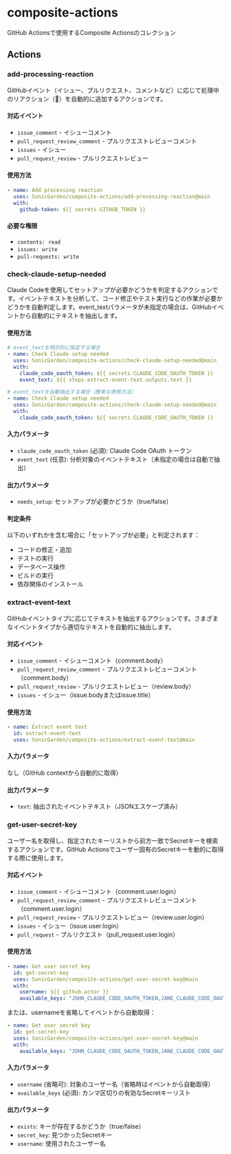 # composite-actions

GitHub Actionsで使用するComposite Actionsのコレクション

## Actions

### add-processing-reaction

GitHubイベント（イシュー、プルリクエスト、コメントなど）に応じて処理中のリアクション（👀）を自動的に追加するアクションです。

#### 対応イベント

- `issue_comment` - イシューコメント
- `pull_request_review_comment` - プルリクエストレビューコメント
- `issues` - イシュー
- `pull_request_review` - プルリクエストレビュー

#### 使用方法

```yaml
- name: Add processing reaction
  uses: SonicGarden/composite-actions/add-processing-reaction@main
  with:
    github-token: ${{ secrets.GITHUB_TOKEN }}
```

#### 必要な権限

- `contents: read`
- `issues: write`
- `pull-requests: write`

### check-claude-setup-needed

Claude Codeを使用してセットアップが必要かどうかを判定するアクションです。イベントテキストを分析して、コード修正やテスト実行などの作業が必要かどうかを自動判定します。event_textパラメータが未指定の場合は、GitHubイベントから自動的にテキストを抽出します。

#### 使用方法

```yaml
# event_textを明示的に指定する場合
- name: Check Claude setup needed
  uses: SonicGarden/composite-actions/check-claude-setup-needed@main
  with:
    claude_code_oauth_token: ${{ secrets.CLAUDE_CODE_OAUTH_TOKEN }}
    event_text: ${{ steps.extract-event-text.outputs.text }}

# event_textを自動抽出する場合（簡単な使用方法）
- name: Check Claude setup needed
  uses: SonicGarden/composite-actions/check-claude-setup-needed@main
  with:
    claude_code_oauth_token: ${{ secrets.CLAUDE_CODE_OAUTH_TOKEN }}
```

#### 入力パラメータ

- `claude_code_oauth_token` (必須): Claude Code OAuth トークン
- `event_text` (任意): 分析対象のイベントテキスト（未指定の場合は自動で抽出）

#### 出力パラメータ

- `needs_setup`: セットアップが必要かどうか（true/false）

#### 判定条件

以下のいずれかを含む場合に「セットアップが必要」と判定されます：
- コードの修正・追加
- テストの実行
- データベース操作
- ビルドの実行
- 依存関係のインストール

### extract-event-text

GitHubイベントタイプに応じてテキストを抽出するアクションです。さまざまなイベントタイプから適切なテキストを自動的に抽出します。

#### 対応イベント

- `issue_comment` - イシューコメント（comment.body）
- `pull_request_review_comment` - プルリクエストレビューコメント（comment.body）
- `pull_request_review` - プルリクエストレビュー（review.body）
- `issues` - イシュー（issue.bodyまたはissue.title）

#### 使用方法

```yaml
- name: Extract event text
  id: extract-event-text
  uses: SonicGarden/composite-actions/extract-event-text@main
```

#### 入力パラメータ

なし（GitHub contextから自動的に取得）

#### 出力パラメータ

- `text`: 抽出されたイベントテキスト（JSONエスケープ済み）

### get-user-secret-key

ユーザー名を取得し、指定されたキーリストから前方一致でSecretキーを検索するアクションです。GitHub Actionsでユーザー固有のSecretキーを動的に取得する際に使用します。

#### 対応イベント

- `issue_comment` - イシューコメント（comment.user.login）
- `pull_request_review_comment` - プルリクエストレビューコメント（comment.user.login）
- `pull_request_review` - プルリクエストレビュー（review.user.login）
- `issues` - イシュー（issue.user.login）
- `pull_request` - プルリクエスト（pull_request.user.login）

#### 使用方法

```yaml
- name: Get user secret key
  id: get-secret-key
  uses: SonicGarden/composite-actions/get-user-secret-key@main
  with:
    username: ${{ github.actor }}
    available_keys: "JOHN_CLAUDE_CODE_OAUTH_TOKEN,JANE_CLAUDE_CODE_OAUTH_TOKEN,ADMIN_CLAUDE_CODE_OAUTH_TOKEN"
```

または、usernameを省略してイベントから自動取得：

```yaml
- name: Get user secret key
  id: get-secret-key
  uses: SonicGarden/composite-actions/get-user-secret-key@main
  with:
    available_keys: "JOHN_CLAUDE_CODE_OAUTH_TOKEN,JANE_CLAUDE_CODE_OAUTH_TOKEN,ADMIN_CLAUDE_CODE_OAUTH_TOKEN"
```

#### 入力パラメータ

- `username` (省略可): 対象のユーザー名（省略時はイベントから自動取得）
- `available_keys` (必須): カンマ区切りの有効なSecretキーリスト

#### 出力パラメータ

- `exists`: キーが存在するかどうか（true/false）
- `secret_key`: 見つかったSecretキー
- `username`: 使用されたユーザー名
